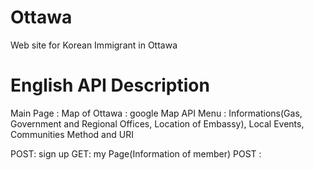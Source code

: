 # Ottawa
Web site for Korean Immigrant in Ottawa

# English API Description
Main Page :  Map of Ottawa : google Map API    Menu : Informations(Gas, Government and Regional Offices, Location of Embassy), Local Events, Communities    Method and URI

POST: sign up     GET: my Page(Information of member)    POST : 
